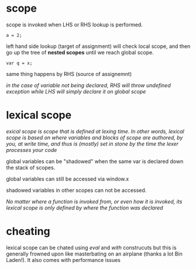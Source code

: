 # scope 

scope is invoked when LHS or RHS lookup is performed. 

    a = 2; 

left hand side lookup (target of assignment) will check local scope, and then go up the tree of **nested scopes** until we reach global scope. 

    var q = x;

same thing happens by RHS (source of assignemnt)

*in the case of variable not being declared, RHS will throw undefined exception while LHS will simply declare it on global scope*

# lexical scope

*exical scope is scope that is defined at lexing time. In other words, lexical scope is based on where variables and blocks of scope are authored, by you, at write time, and thus is (mostly) set in stone by the time the lexer processes your code*

global variables can be "shadowed" when the same var is declared down the stack of scopes. 

global variables can still be accessed via window.x 

shadowed variables in other scopes can not be accessed. 

*No matter where a function is invoked from, or even how it is invoked, its lexical scope is only defined by where the function was declared*

# cheating

lexical scope can be chated using *eval* and *with* construcuts but this is generally frowned upon like masterbating on an airplane (thanks a lot Bin Laden!). It also comes with performance issues 